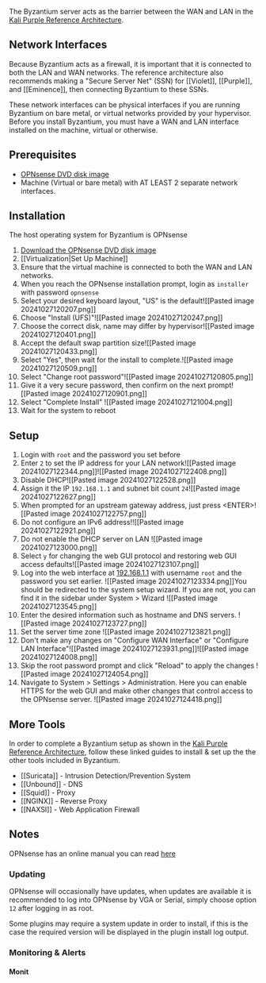 The Byzantium server acts as the barrier between the WAN and LAN in the [Kali Purple Reference Architecture](https://gitlab.com/kalilinux/kali-purple/documentation/-/raw/main/pictures/Kali-Purple-03-Architecture.png).

## Network Interfaces
Because Byzantium acts as a firewall, it is important that it is connected to both the LAN and WAN networks. The reference architecture also recommends making a "Secure Server Net" (SSN) for [[Violet]], [[Purple]], and [[Eminence]], then connecting Byzantium to these SSNs.

These network interfaces can be physical interfaces if you are running Byzantium on bare metal, or virtual networks provided by your hypervisor. Before you install Byzantium, you must have a WAN and LAN interface installed on the machine, virtual or otherwise.

## Prerequisites
- [OPNsense DVD disk image](https://opnsense.org/download/)
- Machine (Virtual or bare metal) with AT LEAST 2 separate network interfaces.
## Installation
The host operating system for Byzantium is OPNsense 
1. [Download the OPNsense DVD disk image](https://opnsense.org/download/)
2. [[Virtualization|Set Up Machine]]
3. Ensure that the virtual machine is connected to both the WAN and LAN networks.
4. When you reach the OPNsense installation prompt, login as `installer` with password `opnsense`
5. Select your desired keyboard layout, "US" is the default![[Pasted image 20241027120207.png]]
6. Choose "Install (UFS)"![[Pasted image 20241027120247.png]]
7. Choose the correct disk, name may differ by hypervisor![[Pasted image 20241027120401.png]]
8. Accept the default swap partition size![[Pasted image 20241027120433.png]]
9. Select "Yes", then wait for the install to complete.![[Pasted image 20241027120509.png]]
10. Select "Change root password"![[Pasted image 20241027120805.png]]
11. Give it a very secure password, then confirm on the next prompt![[Pasted image 20241027120901.png]]
12. Select "Complete Install" ![[Pasted image 20241027121004.png]]
13. Wait for the system to reboot
## Setup
1. Login with `root` and the password you set before
2. Enter `2` to set the IP address for your LAN network![[Pasted image 20241027122344.png]]![[Pasted image 20241027122408.png]]
3. Disable DHCP![[Pasted image 20241027122528.png]]
4. Assign it the IP `192.168.1.1` and subnet bit count `24`![[Pasted image 20241027122627.png]]
5. When prompted for an upstream gateway address, just press \<ENTER\>![[Pasted image 20241027122757.png]]
6. Do not configure an IPv6 address!![[Pasted image 20241027122921.png]]
7. Do not enable the DHCP server on LAN ![[Pasted image 20241027123000.png]]
8. Select `y` for changing the web GUI protocol and restoring web GUI access defaults![[Pasted image 20241027123107.png]]
9. Log into the web interface at [192.168.1.1](http://192.168.1.1) with username `root` and the password you set earlier. ![[Pasted image 20241027123334.png]]You should be redirected to the system setup wizard. If you are not, you can find it in the sidebar under System > Wizard ![[Pasted image 20241027123545.png]]
10. Enter the desired information such as hostname and DNS servers. ![[Pasted image 20241027123727.png]]
11. Set the server time zone ![[Pasted image 20241027123821.png]]
12. Don't make any changes on "Configure WAN Interface" or "Configure LAN Interface"![[Pasted image 20241027123931.png]]![[Pasted image 20241027124008.png]]
13. Skip the root password prompt and click "Reload" to apply the changes ![[Pasted image 20241027124054.png]]
14. Navigate to System > Settings > Administration. Here you can enable HTTPS for the web GUI and make other changes that control access to the OPNsense server. ![[Pasted image 20241027124418.png]]
## More Tools
In order to complete a Byzantium setup as shown in the [Kali Purple Reference Architecture](https://gitlab.com/kalilinux/kali-purple/documentation/-/raw/main/pictures/Kali-Purple-03-Architecture.png), follow these linked guides to install & set up the the other tools included in Byzantium.
- [[Suricata]] - Intrusion Detection/Prevention System
- [[Unbound]] - DNS
- [[Squid]] - Proxy
- [[NGINX]] - Reverse Proxy
- [[NAXSI]] - Web Application Firewall 
## Notes
OPNsense has an online manual you can read [here](https://docs.opnsense.org/index.html)
### Updating
OPNsense will occasionally have updates, when updates are available it is recommended to log into OPNsense by VGA or Serial, simply choose option `12` after logging in as root.

Some plugins may require a system update in order to install, if this is the case the required version will be displayed in the plugin install log output.

### Monitoring & Alerts
#### Monit

